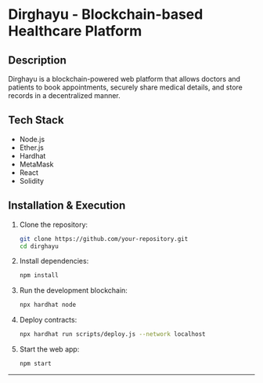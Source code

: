 
# Dirghayu - Blockchain-based Healthcare Platform

## Description

Dirghayu is a blockchain-powered web platform that allows doctors and patients to book appointments, securely share medical details, and store records in a decentralized manner.

## Tech Stack

- Node.js
- Ether.js
- Hardhat
- MetaMask
- React
- Solidity

## Installation & Execution

1. Clone the repository:
   ```sh
   git clone https://github.com/your-repository.git
   cd dirghayu
   ```
2. Install dependencies:
   ```sh
   npm install
   ```
3. Run the development blockchain:
   ```sh
   npx hardhat node
   ```
4. Deploy contracts:
   ```sh
   npx hardhat run scripts/deploy.js --network localhost
   ```
5. Start the web app:
   ```sh
   npm start
   ```

---

